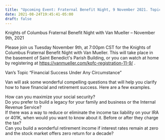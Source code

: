 ```yaml
---
title: "Upcoming Event: Fraternal Benefit Night, 9 November 2021. Topic: “Financial Success Under Any Circumstance”"
date: 2021-08-24T19:45:41-05:00
draft: false
---
```

Knights of Columbus Fraternal Benefit Night with Van Mueller – November 9th, 2021
<!--more-->

Please join us Tuesday November 9th, at 7:00pm CST for the Knights of Columbus Fraternal Benefit Night with Van Mueller. This will take place in the basement of Saint Benedict's Parish Building, or you can watch at home by registering at https://vanmueller.com/kofc-registration-11-9/ .

Van’s Topic  “Financial Success Under Any Circumstance”

Van will ask some wonderful compelling questions that will help you clarify how to have financial and retirement success.  Here are a few examples.

How can you maximize your social security?     
Do you prefer to build a legacy for your family and business or the Internal Revenue Service?     
If there was a way to reduce or eliminate the income tax liability on your IRA or 401K, when would you want to know about it.  Before or after they charge the tax?     
Can you build a wonderful retirement income if interest rates remain at zero and the  stock market offers zero return for a decade? 